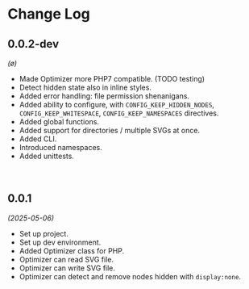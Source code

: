 
# Change Log

## 0.0.2-dev
*(ø)*

* Made Optimizer more PHP7 compatible. (TODO  testing)
* Detect hidden state also in inline styles.
* Added error handling: file permission shenanigans.
* Added ability to configure, with `CONFIG_KEEP_HIDDEN_NODES`, `CONFIG_KEEP_WHITESPACE`, `CONFIG_KEEP_NAMESPACES` directives.
* Added global functions.
* Added support for directories / multiple SVGs at once.
* Added CLI.
* Introduced namespaces.
* Added unittests.


　​

## 0.0.1
*(2025-05-06)*

* Set up project.
* Set up dev environment.
* Added Optimizer class for PHP.
* Optimizer can read SVG file.
* Optimizer can write SVG file.
* Optimizer can detect and remove nodes hidden with `display:none`.

